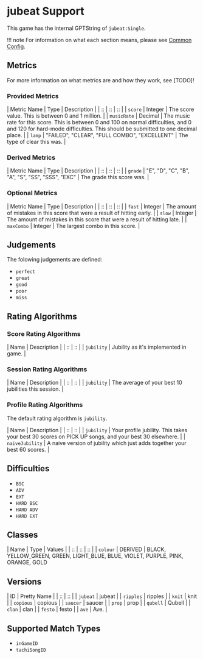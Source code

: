 # jubeat Support

This game has the internal GPTString of `jubeat:Single`.

!!! note
	For information on what each section means, please see [Common Config](../common-config/index.md).

## Metrics

For more information on what metrics are and how they work, see [TODO]!

### Provided Metrics

| Metric Name | Type | Description |
| :: | :: | :: |
| `score` | Integer | The score value. This is between 0 and 1 million. |
| `musicRate` | Decimal | The music rate for this score. This is between 0 and 100 on normal difficulties, and 0 and 120 for hard-mode difficulties. This should be submitted to one decimal place. |
| `lamp` | "FAILED", "CLEAR", "FULL COMBO", "EXCELLENT" | The type of clear this was. |

### Derived Metrics

| Metric Name | Type | Description |
| :: | :: | :: |
| `grade` | "E", "D", "C", "B", "A", "S", "SS", "SSS", "EXC" | The grade this score was. |

### Optional Metrics

| Metric Name | Type | Description |
| :: | :: | :: |
| `fast` | Integer | The amount of mistakes in this score that were a result of hitting early. |
| `slow` | Integer | The amount of mistakes in this score that were a result of hitting late. |
| `maxCombo` | Integer | The largest combo in this score. |

## Judgements

The folowing judgements are defined:

- `perfect`
- `great`
- `good`
- `poor`
- `miss`

## Rating Algorithms

### Score Rating Algorithms

| Name | Description |
| :: | :: |
| `jubility` | Jubility as it's implemented in game. |

### Session Rating Algorithms

| Name | Description |
| :: | :: |
| `jubility` | The average of your best 10 jubilities this session. |

### Profile Rating Algorithms

The default rating algorithm is `jubility`.

| Name | Description |
| :: | :: |
| `jubility` | Your profile jubility. This takes your best 30 scores on PICK UP songs, and your best 30 elsewhere. |
| `naiveJubility` | A naive version of jubility which just adds together your best 60 scores. |

## Difficulties

- `BSC`
- `ADV`
- `EXT`
- `HARD BSC`
- `HARD ADV`
- `HARD EXT`

## Classes

| Name | Type | Values |
| :: | :: | :: |
| `colour` | DERIVED | BLACK, YELLOW_GREEN, GREEN, LIGHT_BLUE, BLUE, VIOLET, PURPLE, PINK, ORANGE, GOLD

## Versions

| ID | Pretty Name |
| :: | :: |
| `jubeat` | jubeat |
| `ripples` | ripples |
| `knit` | knit |
| `copious` | copious |
| `saucer` | saucer |
| `prop` | prop |
| `qubell` | Qubell |
| `clan` | clan |
| `festo` | festo |
| `ave` | Ave. |

## Supported Match Types

- `inGameID`
- `tachiSongID`